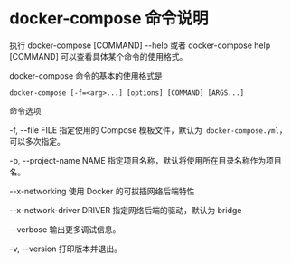 ## []()

# docker-compose 命令说明


执行 docker-compose [COMMAND] --help 或者 docker-compose help [COMMAND] 可以查看具体某个命令的使用格式。

docker-compose 命令的基本的使用格式是
```shell script
docker-compose [-f=<arg>...] [options] [COMMAND] [ARGS...]
```
命令选项

-f, --file FILE 指定使用的 Compose 模板文件，默认为` docker-compose.yml`，可以多次指定。

-p, --project-name NAME 指定项目名称，默认将使用所在目录名称作为项目名。

--x-networking 使用 Docker 的可拔插网络后端特性

--x-network-driver DRIVER 指定网络后端的驱动，默认为 bridge

--verbose 输出更多调试信息。

-v, --version 打印版本并退出。